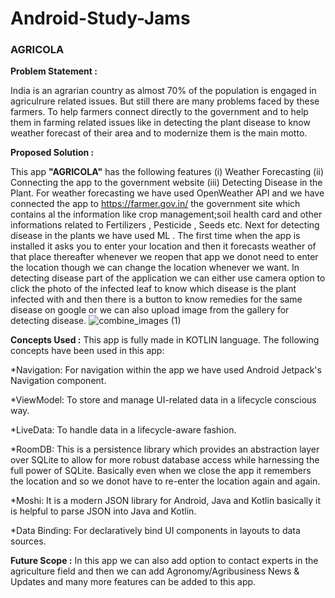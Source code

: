 # Android-Study-Jams

### AGRICOLA

**Problem Statement :**

India is an agrarian country as almost 70% of the population is engaged in agriculrure related issues. But still there are many problems faced by these farmers. To help farmers connect directly to the government and to help them in farming related issues like in detecting the plant disease to know weather forecast of their area and to modernize them is the main motto.

**Proposed Solution :**

This app **"AGRICOLA"** has the following features (i) Weather Forecasting (ii) Connecting the app to the government website (iii) Detecting Disease in the Plant. For weather forecasting we have used OpenWeather API and we have connected the app to https://farmer.gov.in/ the government site which contains al the information like crop management;soil health card and other informations related to Fertilizers , Pesticide , Seeds etc. Next for detecting disease in the plants we have used ML . The first time when the app is installed it asks you to enter your location and then it forecasts weather of that place thereafter whenever we reopen that app we donot need to enter the location though we can change the location whenever we want. In detecting disease part of the application we can either use camera option to click the photo of the infected leaf to know which disease is the plant infected with and then there is a button to know remedies for the same disease on google or we can also upload image from the gallery for detecting disease.
![combine_images (1)](https://user-images.githubusercontent.com/93431006/147871325-15b60027-8db7-424a-a697-9c04cec1a9fa.jpg)


**Concepts Used :**
This app is fully made in KOTLIN language. The following concepts have been used in this app:

*Navigation: For navigation within the app we have used Android Jetpack's Navigation component.

*ViewModel: To store and manage UI-related data in a lifecycle conscious way.

*LiveData: To handle data in a lifecycle-aware fashion.

*RoomDB: This is a persistence library which provides an abstraction layer over SQLite to allow for more robust database access while harnessing the full power of SQLite. Basically even when we close the app it remembers the location and so we donot have to re-enter the location again and again.

*Moshi: It is a modern JSON library for Android, Java and Kotlin basically it is helpful to parse JSON into Java and Kotlin.

*Data Binding: For declaratively bind UI components in layouts to data sources.

**Future Scope :**
In this app we can also add option to contact experts in the agriculture field and then we can add Agronomy/Agribusiness News & Updates and many more features can be added to this app.
